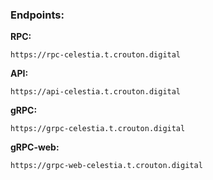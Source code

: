 ### Endpoints:

**RPC:**
```https
https://rpc-celestia.t.crouton.digital
```
**API:**
```https
https://api-celestia.t.crouton.digital
```
**gRPC:**
```
https://grpc-celestia.t.crouton.digital
```
**gRPC-web:**
```
https://grpc-web-celestia.t.crouton.digital
```

